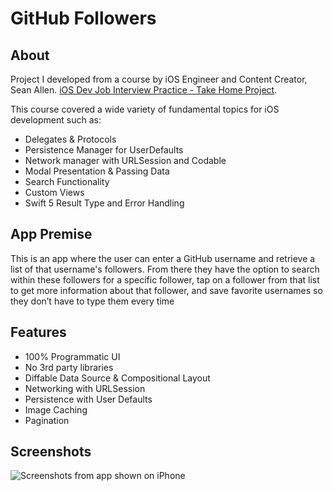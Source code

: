 # GitHub Followers

## About
Project I developed from a course by iOS Engineer and Content Creator, Sean Allen.   [iOS Dev Job Interview Practice - Take Home Project](https://seanallen.teachable.com). 

This course covered a wide variety of fundamental topics for iOS development such as:

- Delegates & Protocols
- Persistence Manager for UserDefaults
- Network manager with URLSession and Codable
- Modal Presentation & Passing Data
- Search Functionality
- Custom Views
- Swift 5 Result Type and Error Handling

## App Premise
This is an app where the user can enter a GitHub username and retrieve a list of that username's followers. From there they have the option to search within these followers for a specific follower, tap on a follower from that list to get more information about that follower, and save favorite usernames so they don’t have to type them every time

## Features
- 100% Programmatic UI
- No 3rd party libraries
- Diffable Data Source & Compositional Layout
- Networking with URLSession
- Persistence with User Defaults
- Image Caching
- Pagination

## Screenshots
![Screenshots from app shown on iPhone](https://www.filepicker.io/api/file/0ow7VzS5Q2yehuwm0jbV)